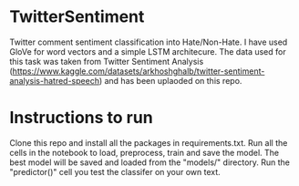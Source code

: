 # TwitterSentiment

Twitter comment sentiment classification into Hate/Non-Hate. I have used GloVe for word vectors and a simple LSTM architecure. The data used for this task was taken from Twitter Sentiment Analysis (https://www.kaggle.com/datasets/arkhoshghalb/twitter-sentiment-analysis-hatred-speech) and has been uplaoded on this repo. 

# Instructions to run

Clone this repo and install all the packages in requirements.txt. Run all the cells in the notebook to load, preprocess, train and save the model. The best model will be saved and loaded from the "models/" directory. Run the "predictor()" cell you test the classifer on your own text.

